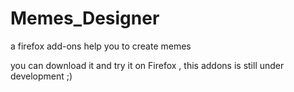 Memes_Designer
==============

a firefox add-ons help you to create memes

you can download it and try it on Firefox , this addons is still under development ;) 
